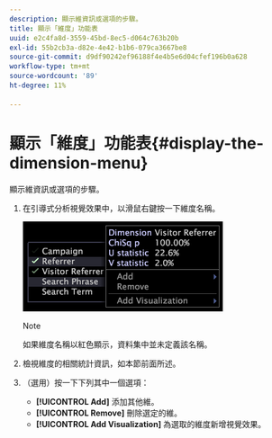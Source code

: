```yaml
---
description: 顯示維資訊或選項的步驟。
title: 顯示「維度」功能表
uuid: e2c4fa8d-3559-45bd-8ec5-d064c763b20b
exl-id: 55b2cb3a-d82e-4e42-b1b6-079ca3667be8
source-git-commit: d9df90242ef96188f4e4b5e6d04cfef196b0a628
workflow-type: tm+mt
source-wordcount: '89'
ht-degree: 11%

---
```


# 顯示「維度」功能表{#display-the-dimension-menu}

顯示維資訊或選項的步驟。

1. 在引導式分析視覺效果中，以滑鼠右鍵按一下維度名稱。

   ![步驟資訊](assets/mnu_GuidedAnalysis.png)

   >[!NOTE]
   >
   >如果維度名稱以紅色顯示，資料集中並未定義該名稱。

1. 檢視維度的相關統計資訊，如本節前面所述。
1. （選用）按一下下列其中一個選項：

   * **[!UICONTROL Add]** 添加其他維。
   * **[!UICONTROL Remove]** 刪除選定的維。
   * **[!UICONTROL Add Visualization]** 為選取的維度新增視覺效果。
